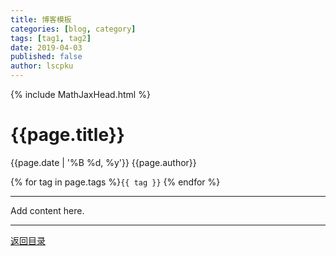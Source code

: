 ```yaml
---
title: 博客模板
categories: [blog, category]
tags: [tag1, tag2]
date: 2019-04-03
published: false
author: lscpku
---
```


{% include MathJaxHead.html %}

# {{page.title}}

{{page.date | '%B %d, %y'}}  {{page.author}}

{% for tag in page.tags %}`{{ tag }}` {% endfor %}

---

Add content here.

---

[返回目录](/table_of_posts.html)